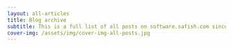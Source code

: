 ```yaml
---
layout: all-articles
title: Blog archive
subtitle: This is a full list of all posts on software.safish.com since 2001.  Some of them are rather amusing.
cover-img: /assets/img/cover-img-all-posts.jpg
---
```




